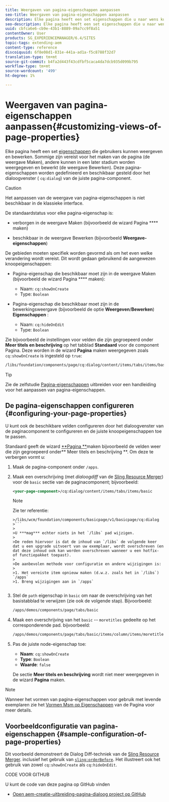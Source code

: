 ```yaml
---
title: Weergaven van pagina-eigenschappen aanpassen
seo-title: Weergaven van pagina-eigenschappen aanpassen
description: Elke pagina heeft een set eigenschappen die u naar wens kunt bewerken
seo-description: Elke pagina heeft een set eigenschappen die u naar wens kunt bewerken
uuid: cbfca6e6-cb9e-43b1-8889-09a7cc9f8a51
contentOwner: User
products: SG_EXPERIENCEMANAGER/6.4/SITES
topic-tags: extending-aem
content-type: reference
discoiquuid: 6f8e08d1-831e-441a-ad1a-f5c8788f32d7
translation-type: tm+mt
source-git-commit: b4fa2d443f43cdfbf5caca4da7dcb935d099b795
workflow-type: tm+mt
source-wordcount: '499'
ht-degree: 1%

---
```



# Weergaven van pagina-eigenschappen aanpassen{#customizing-views-of-page-properties}

Elke pagina heeft een set [eigenschappen](/help/sites-authoring/editing-page-properties.md) die gebruikers kunnen weergeven en bewerken. Sommige zijn vereist voor het maken van de pagina (de weergave Maken), andere kunnen in een later stadium worden weergegeven en bewerkt (de weergave Bewerken). Deze pagina-eigenschappen worden gedefinieerd en beschikbaar gesteld door het dialoogvenster ( `cq:dialog`) van de juiste pagina-component.

>[!CAUTION]
>
>Het aanpassen van de weergave van pagina-eigenschappen is niet beschikbaar in de klassieke interface.

De standaardstatus voor elke pagina-eigenschap is:

* verborgen in de weergave Maken (bijvoorbeeld de wizard Pagina **** maken)

* beschikbaar in de weergave Bewerken (bijvoorbeeld **Weergave-eigenschappen**)

De gebieden moeten specifiek worden gevormd als om het even welke verandering wordt vereist. Dit wordt gedaan gebruikend de aangewezen knoopeigenschappen:

* Pagina-eigenschap die beschikbaar moet zijn in de weergave Maken (bijvoorbeeld de wizard Pagina **** maken):

   * Naam: `cq:showOnCreate`
   * Type: `Boolean`

* Pagina-eigenschap die beschikbaar moet zijn in de bewerkingsweergave (bijvoorbeeld de optie **Weergeven**/**Bewerken**) **Eigenschappen** :

   * Naam: `cq:hideOnEdit`
   * Type: `Boolean`

Zie bijvoorbeeld de instellingen voor velden die zijn gegroepeerd onder **Meer titels en beschrijving** op het tabblad **Standaard** voor de component Pagina. Deze worden in de wizard **Pagina** maken weergegeven zoals `cq:showOnCreate` is ingesteld op `true`:

```xml
/libs/foundation/components/page/cq:dialog/content/items/tabs/items/basic/items/column/items/moretitles
```

>[!TIP]
>
>Zie de zelfstudie [Pagina-eigenschappen](https://docs.adobe.com/content/help/en/experience-manager-learn/sites/developing/page-properties-technical-video-develop.html) uitbreiden voor een handleiding voor het aanpassen van pagina-eigenschappen.

## De pagina-eigenschappen configureren {#configuring-your-page-properties}

U kunt ook de beschikbare velden configureren door het dialoogvenster van de paginacomponent te configureren en de juiste knoopeigenschappen toe te passen.

Standaard geeft de wizard [**Pagina **](/help/sites-authoring/managing-pages.md#creating-a-new-page)maken bijvoorbeeld de velden weer die zijn gegroepeerd onder** Meer titels en beschrijving **. Om deze te verbergen vormt u:

1. Maak de pagina-component onder `/apps`.
1. Maak een overschrijving (met *dialoogdiff* van de [Sling Resource Merger](/help/sites-developing/sling-resource-merger.md)) voor de `basic` sectie van de paginacomponent; bijvoorbeeld:

   ```xml
   <your-page-component>/cq:dialog/content/items/tabs/items/basic
   ```

   >[!NOTE]
   >
   >Zie ter referentie:
   >
   >
   ```
   >/libs/wcm/foundation/components/basicpage/v1/basicpage/cq:dialog
   >```
   >
   >U ***mag*** echter niets in het `/libs` pad wijzigen.
   >
   >De reden hiervoor is dat de inhoud van `/libs` de volgende keer dat u een upgrade uitvoert van uw exemplaar, wordt overschreven (en dat deze inhoud ook kan worden overschreven wanneer u een hotfix- of functiepakket toepast).
   >
   >De aanbevolen methode voor configuratie en andere wijzigingen is:
   >
   >1. Het vereiste item opnieuw maken (d.w.z. zoals het in `/libs`) `/apps`
   >1. Breng wijzigingen aan in `/apps`


1. Stel de `path` eigenschap in `basic` om naar de overschrijving van het basistabblad te verwijzen (zie ook de volgende stap). Bijvoorbeeld:

   ```xml
   /apps/demos/components/page/tabs/basic
   ```

1. Maak een overschrijving van het `basic` -- `moretitles` gedeelte op het corresponderende pad. bijvoorbeeld:

   ```xml
   /apps/demos/components/page/tabs/basic/items/column/items/moretitles
   ```

1. Pas de juiste node-eigenschap toe:

   * **Naam**: `cq:showOnCreate`
   * **Type**: `Boolean`
   * **Waarde**: `false`

   De sectie **Meer titels en beschrijving** wordt niet meer weergegeven in de wizard **Pagina** maken.

>[!NOTE]
>
>Wanneer het vormen van pagina-eigenschappen voor gebruik met levende exemplaren zie het [Vormen Msm op Eigenschappen](/help/sites-developing/extending-msm.md#configuring-msm-locks-on-page-properties-touch-enabled-ui) van de Pagina voor meer details.

## Voorbeeldconfiguratie van pagina-eigenschappen {#sample-configuration-of-page-properties}

Dit voorbeeld demonstreert de Dialog Diff-techniek van de [Sling Resource Merger](/help/sites-developing/sling-resource-merger.md). inclusief het gebruik van [`sling:orderBefore`](/help/sites-developing/sling-resource-merger.md#properties). Het illustreert ook het gebruik van zowel `cq:showOnCreate` als `cq:hideOnEdit`.

CODE VOOR GITHUB

U kunt de code van deze pagina op GitHub vinden

* [Open aem-creatie-uitbreiding-pagina-dialoog project op GitHub](https://github.com/Adobe-Marketing-Cloud/aem-authoring-extension-page-dialog)

